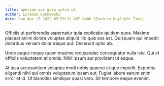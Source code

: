 ```yaml
---
title: aperiam qui quia optio ut
author: Lorenzo Gutkowski
date: Sun Apr 17 2022 05:53:31 GMT-0400 (Eastern Daylight Time)
---
```

Officiis ut perferendis aspernatur quia explicabo quidem quos. Maxime placeat animi dolore voluptas aliquid illo quis eos est. Quisquam qui impedit doloribus veniam dolor eaque aut. Deserunt optio ab.

 Unde eaque neque quam maxime recusandae consequatur nulla iste. Qui et officiis voluptatem et omnis. Nihil ipsum aut provident ut eaque.

 At ipsa accusantium voluptas modi nobis quaerat et quo impedit. Expedita eligendi nihil qui omnis voluptatum ipsam aut. Fugiat labore earum enim error et id. Ut blanditiis similique quasi vero. Sit tempore eaque eveniet.